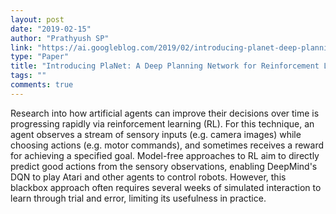 ```yaml
---
layout: post
date: "2019-02-15"
author: "Prathyush SP"
link: "https://ai.googleblog.com/2019/02/introducing-planet-deep-planning.html"
type: "Paper"
title: "Introducing PlaNet: A Deep Planning Network for Reinforcement Learning"
tags: ""
comments: true
---
```

Research into how artificial agents can improve their decisions over time is progressing rapidly via reinforcement learning (RL). For this technique, an agent observes a stream of sensory inputs (e.g. camera images) while choosing actions (e.g. motor commands), and sometimes receives a reward for achieving a specified goal. Model-free approaches to RL aim to directly predict good actions from the sensory observations, enabling DeepMind's DQN to play Atari and other agents to control robots. However, this blackbox approach often requires several weeks of simulated interaction to learn through trial and error, limiting its usefulness in practice.